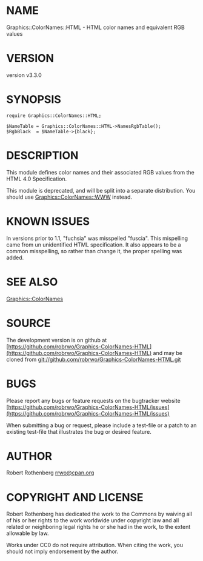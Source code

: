 # NAME

Graphics::ColorNames::HTML - HTML color names and equivalent RGB values

# VERSION

version v3.3.0

# SYNOPSIS

```
require Graphics::ColorNames::HTML;

$NameTable = Graphics::ColorNames::HTML->NamesRgbTable();
$RgbBlack  = $NameTable->{black};
```

# DESCRIPTION

This module defines color names and their associated RGB values from the
HTML 4.0 Specification.

This module is deprecated, and will be split into a separate
distribution.  You should use [Graphics::ColorNames::WWW](https://metacpan.org/pod/Graphics::ColorNames::WWW) instead.

# KNOWN ISSUES

In versions prior to 1.1, "fuchsia" was misspelled "fuscia". This
mispelling came from un unidentified HTML specification.  It also
appears to be a common misspelling, so rather than change it, the
proper spelling was added.

# SEE ALSO

[Graphics::ColorNames](https://metacpan.org/pod/Graphics::ColorNames)

# SOURCE

The development version is on github at [https://github.com/robrwo/Graphics-ColorNames-HTML](https://github.com/robrwo/Graphics-ColorNames-HTML)
and may be cloned from [git://github.com/robrwo/Graphics-ColorNames-HTML.git](git://github.com/robrwo/Graphics-ColorNames-HTML.git)

# BUGS

Please report any bugs or feature requests on the bugtracker website
[https://github.com/robrwo/Graphics-ColorNames-HTML/issues](https://github.com/robrwo/Graphics-ColorNames-HTML/issues)

When submitting a bug or request, please include a test-file or a
patch to an existing test-file that illustrates the bug or desired
feature.

# AUTHOR

Robert Rothenberg <rrwo@cpan.org>

# COPYRIGHT AND LICENSE

Robert Rothenberg has dedicated the work to the Commons by waiving all of his
or her rights to the work worldwide under copyright law and all related or
neighboring legal rights he or she had in the work, to the extent allowable by
law.

Works under CC0 do not require attribution. When citing the work, you should
not imply endorsement by the author.
